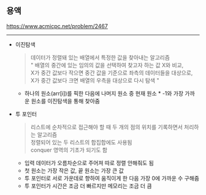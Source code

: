 ## 용액

https://www.acmicpc.net/problem/2467

---
- 이진탐색
    > 데이터가 정렬돼 있는 배열에서 특정한 값을 찾아내는 알고리즘   
    " 배열의 중간에 있는 임의의 값을 선택하여 찾고자 하는 값 X와 비교,   
    X가 중간 값보다 작으면 중간 값을 기준으로 좌측의 데이터들을 대상으로,   
    X가 중간 값보다 크면 배열의 우측을 대상으로 다시 탐색 "

    - 하나의 원소(arr[i])를 픽한 다음에 나머지 원소 중 현재 원소 * -1와 가장 가까운 원소를 이진탐색을 통해 찾아줌   

- 투 포인터
    > 리스트에 순차적으로 접근해야 할 때 두 개의 점의 위치를 기록하면서 처리하는 알고리즘   
    정렬되어 있는 두 리스트의 합집합에도 사용됨  
    conquer 영역의 기초가 되기도 함

    - 입력 데이터가 오름차순으로 주어져 따로 정렬 안해줘도 됨
    - 첫 원소는 가장 작은 값, 끝 원소는 가장 큰 값
    - 투 포인터로 서로 가운데로 향하여 움직이게 한 다음 가장 0에 가까운 수 구해줌
    - 투 포인터가 시간은 조금 더 빠르지만 메모리는 조금 더 큼
